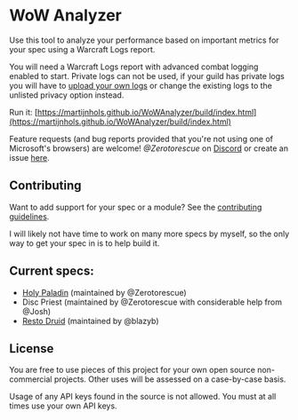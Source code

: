 # WoW Analyzer

Use this tool to analyze your performance based on important metrics for your spec using a Warcraft Logs report.

You will need a Warcraft Logs report with advanced combat logging enabled to start. Private logs can not be used, if your guild has private logs you will have to [upload your own logs](https://www.warcraftlogs.com/help/start/) or change the existing logs to the unlisted privacy option instead.

Run it: [https://martijnhols.github.io/WoWAnalyzer/build/index.html](https://martijnhols.github.io/WoWAnalyzer/build/index.html)

Feature requests (and bug reports provided that you're not using one of Microsoft's browsers) are welcome! *@Zerotorescue* on [Discord](https://discordapp.com/invite/hammerofwrath) or create an issue [here](https://github.com/MartijnHols/WoWAnalyzer/issues).

## Contributing

Want to add support for your spec or a module? See the [contributing guidelines](CONTRIBUTING.md).

I will likely not have time to work on many more specs by myself, so the only way to get your spec in is to help build it.

## Current specs:

 * [Holy Paladin](src/Parser/HolyPaladin/README.md) (maintained by @Zerotorescue)
 * Disc Priest (maintained by @Zerotorescue with considerable help from @Josh)
 * [Resto Druid](src/Parser/RestoDruid/README.md) (maintained by @blazyb)

## License

You are free to use pieces of this project for your own open source non-commercial projects. Other uses will be assessed on a case-by-case basis.

Usage of any API keys found in the source is not allowed. You must at all times use your own API keys.
